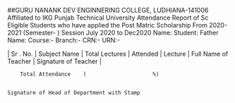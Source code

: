 ##GURU NANANK DEV ENGINNERING COLLEGE, LUDHIANA-141006
Affiliated to IKG Punjab Technical University
Attendance Report of Sc Eligible Students who have applied the Post Matric Scholarship From 2020-2021 (Semester-      ) Session July 2020 to Dec2020 
Name: Student:	Father Name:	Course:-	Branch:-	CRN:-	URN:-


| Sr . No. |	Subject Name	| Total Lectures	| Attended | Lecture	| Full Name of Teacher	 | Signature of Teacher |
					
					
					
					
					
					
					
					
					
					
					
					
					
					
					
		Total Attendance	(                     %)

                                                                                                                                                 Signature of Head of Department with Stamp
